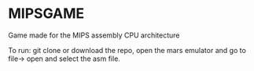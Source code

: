 # MIPSGAME
Game made for the MIPS assembly CPU architecture

To run:
  git clone or download the repo, open the mars emulator and go to file-> open and select the asm file.
 
